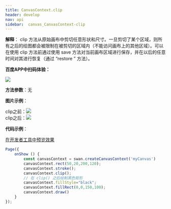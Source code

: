 ```yaml
---
title: CanvasContext.clip
header: develop
nav: api
sidebar:  canvas_CanvasContext-clip
---
```




 


**解释**： clip  方法从原始画布中剪切任意形状和尺寸。一旦剪切了某个区域，则所有之后的绘图都会被限制在被剪切的区域内（不能访问画布上的其他区域）。可以在使用 clip 方法前通过使用 save 方法对当前画布区域进行保存，并在以后的任意时间对其进行恢复（通过 “restore ” 方法）。

**百度APP中扫码体验：**

<img src="https://b.bdstatic.com/miniapp/assets/images/doc_demo/pages_createCanvasContext.png"  class="demo-qrcode-image" />

**方法参数**：无

**图片示例**：

<div class="m-doc-custom-examples">
    <div class="m-doc-custom-examples-correct">
        clip之前：<img src="https://b.bdstatic.com/miniapp/images/clipBefore.png">
    </div>
    <div class="m-doc-custom-examples-correct">
        clip之后：<img src="https://b.bdstatic.com/miniapp/images/clipAfter.png">
    </div>
    <div class="m-doc-custom-examples-correct">
        <img src=" ">
    </div>     
</div>

**代码示例**：

<a href="swanide://fragment/c18c27cffbeaf52e7e5d5032081bdeac1574973539888" title="在开发者工具中预览效果" target="_self">在开发者工具中预览效果</a>

```js
Page({
    onShow () {
        const canvasContext = swan.createCanvasContext('myCanvas')
        canvasContext.rect(50,20,200,120);
        canvasContext.stroke();
        canvasContext.clip();
        // 在 clip() 之后绘制黑色矩形
        canvasContext.fillStyle="black";
        canvasContext.fillRect(0,0,150,100);
        canvasContext.draw()
    }
});
```

